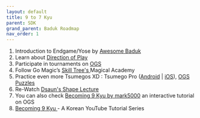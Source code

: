 ```yaml
---
layout: default
title: 9 to 7 Kyu
parent: SDK
grand_parent: Baduk Roadmap
nav_order: 1
---
```


1) Introduction to Endgame/Yose by <a href="https://youtu.be/Cg73RgJRVlk" target="_blank">Awesome Baduk</a> <br>
2) Learn about <a href="https://youtu.be/kIvvapIgbZk" target="_blank">Direction of Play</a> <br>
3) Participate in tournaments on <a href="https://online-go.com/" target="_blank"> OGS </a> <br>
4) Follow Go Magic’s <a href="https://gomagic.org/go-problems/" target="_blank"> Skill Tree's </a> Magical Academy <br>
5) Practice even more Tsumegos XD : Tsumego Pro (<a href="https://play.google.com/store/apps/details?id=net.lrstudios.android.tsumego_workshop" target="_blank">Android</a> | <a href="https://apps.apple.com/us/app/tsumego-pro-go-problems/id892041876" target="_blank">iOS</a>), <a href="https://online-go.com/puzzles" target="_blank">OGS Puzzles</a> <br>
6) Re-Watch <a href="https://www.youtube.com/watch?v=JKBh8FGK9bU" target="_blank"> Dsaun's Shape Lecture</a><br>
7) You can also check <a href="https://forums.online-go.com/t/becoming-9-kyu-a-series-for-beginners/3809" target="_blank"> Becoming 9 Kyu by mark5000</a> an interactive tutorial on OGS<br>
8) <a href="https://www.youtube.com/playlist?list=PLO5jVlKbZT22OSvlFhdiLboMSQtPJ5Qhr" target="_blank"> Becoming 9 Kyu </a>- A Korean YouTube Tutorial Series
